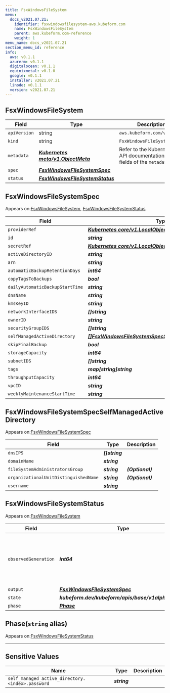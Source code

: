 ```yaml
---
title: FsxWindowsFileSystem
menu:
  docs_v2021.07.21:
    identifier: fsxwindowsfilesystem-aws.kubeform.com
    name: FsxWindowsFileSystem
    parent: aws.kubeform.com-reference
    weight: 1
menu_name: docs_v2021.07.21
section_menu_id: reference
info:
  aws: v0.1.1
  azurerm: v0.1.1
  digitalocean: v0.1.1
  equinixmetal: v0.1.0
  google: v0.1.1
  installer: v2021.07.21
  linode: v0.1.1
  version: v2021.07.21
---
```


## FsxWindowsFileSystem
| Field | Type | Description |
| ------ | ----- | ----------- |
| `apiVersion` | string | `aws.kubeform.com/v1alpha1` |
|    `kind` | string | `FsxWindowsFileSystem` |
| `metadata` | ***[Kubernetes meta/v1.ObjectMeta](https://v1-18.docs.kubernetes.io/docs/reference/generated/kubernetes-api/v1.18/#objectmeta-v1-meta)***|Refer to the Kubernetes API documentation for the fields of the `metadata` field.|
| `spec` | ***[FsxWindowsFileSystemSpec](#fsxwindowsfilesystemspec)***||
| `status` | ***[FsxWindowsFileSystemStatus](#fsxwindowsfilesystemstatus)***||
## FsxWindowsFileSystemSpec

Appears on:[FsxWindowsFileSystem](#fsxwindowsfilesystem), [FsxWindowsFileSystemStatus](#fsxwindowsfilesystemstatus)

| Field | Type | Description |
| ------ | ----- | ----------- |
| `providerRef` | ***[Kubernetes core/v1.LocalObjectReference](https://v1-18.docs.kubernetes.io/docs/reference/generated/kubernetes-api/v1.18/#localobjectreference-v1-core)***||
| `id` | ***string***||
| `secretRef` | ***[Kubernetes core/v1.LocalObjectReference](https://v1-18.docs.kubernetes.io/docs/reference/generated/kubernetes-api/v1.18/#localobjectreference-v1-core)***||
| `activeDirectoryID` | ***string***| ***(Optional)*** |
| `arn` | ***string***| ***(Optional)*** |
| `automaticBackupRetentionDays` | ***int64***| ***(Optional)*** |
| `copyTagsToBackups` | ***bool***| ***(Optional)*** |
| `dailyAutomaticBackupStartTime` | ***string***| ***(Optional)*** |
| `dnsName` | ***string***| ***(Optional)*** |
| `kmsKeyID` | ***string***| ***(Optional)*** |
| `networkInterfaceIDS` | ***[]string***| ***(Optional)*** |
| `ownerID` | ***string***| ***(Optional)*** |
| `securityGroupIDS` | ***[]string***| ***(Optional)*** |
| `selfManagedActiveDirectory` | ***[[]FsxWindowsFileSystemSpecSelfManagedActiveDirectory](#fsxwindowsfilesystemspecselfmanagedactivedirectory)***| ***(Optional)*** |
| `skipFinalBackup` | ***bool***| ***(Optional)*** |
| `storageCapacity` | ***int64***||
| `subnetIDS` | ***[]string***||
| `tags` | ***map[string]string***| ***(Optional)*** |
| `throughputCapacity` | ***int64***||
| `vpcID` | ***string***| ***(Optional)*** |
| `weeklyMaintenanceStartTime` | ***string***| ***(Optional)*** |
## FsxWindowsFileSystemSpecSelfManagedActiveDirectory

Appears on:[FsxWindowsFileSystemSpec](#fsxwindowsfilesystemspec)

| Field | Type | Description |
| ------ | ----- | ----------- |
| `dnsIPS` | ***[]string***||
| `domainName` | ***string***||
| `fileSystemAdministratorsGroup` | ***string***| ***(Optional)*** |
| `organizationalUnitDistinguishedName` | ***string***| ***(Optional)*** |
| `username` | ***string***||
## FsxWindowsFileSystemStatus

Appears on:[FsxWindowsFileSystem](#fsxwindowsfilesystem)

| Field | Type | Description |
| ------ | ----- | ----------- |
| `observedGeneration` | ***int64***| ***(Optional)*** Resource generation, which is updated on mutation by the API Server.|
| `output` | ***[FsxWindowsFileSystemSpec](#fsxwindowsfilesystemspec)***| ***(Optional)*** |
| `state` | ***kubeform.dev/kubeform/apis/base/v1alpha1.State***| ***(Optional)*** |
| `phase` | ***[Phase](#phase)***| ***(Optional)*** |
## Phase(`string` alias)

Appears on:[FsxWindowsFileSystemStatus](#fsxwindowsfilesystemstatus)

---
## Sensitive Values
| Name | Type | Description |
|------|------|-------------|
| `self_managed_active_directory.<index>.password` | ***string*** ||
